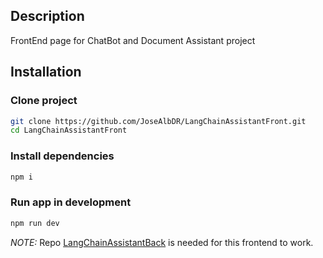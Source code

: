 ## Description
FrontEnd page for ChatBot and Document Assistant project

## Installation

### Clone project

```bash
git clone https://github.com/JoseAlbDR/LangChainAssistantFront.git
cd LangChainAssistantFront
```

### Install dependencies

```bash
npm i
```

### Run app in development

```bash
npm run dev
```

*NOTE:* Repo [LangChainAssistantBack](https://github.com/JoseAlbDR/LangChainAssistanBack.git) is needed for this frontend to work.
